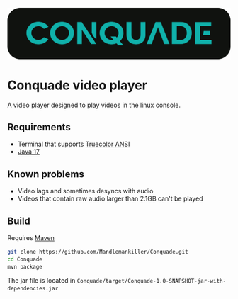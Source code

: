 ![image](https://raw.githubusercontent.com/Mandlemankiller/Conquade/master/branding/banner.png)

# Conquade video player

A video player designed to play videos in the linux console.<br>

## Requirements

- Terminal that supports [Truecolor ANSI](https://en.wikipedia.org/wiki/Color_depth#True_color_(24-bit))
- [Java 17](https://www.oracle.com/java/technologies/downloads/)

## Known problems

- Video lags and sometimes desyncs with audio
- Videos that contain raw audio larger than 2.1GB can't be played

## Build

Requires [Maven](https://maven.apache.org/download.cgi)

```bash
git clone https://github.com/Mandlemankiller/Conquade.git
cd Conquade
mvn package
```

The jar file is located in `Conquade/target/Conquade-1.0-SNAPSHOT-jar-with-dependencies.jar`